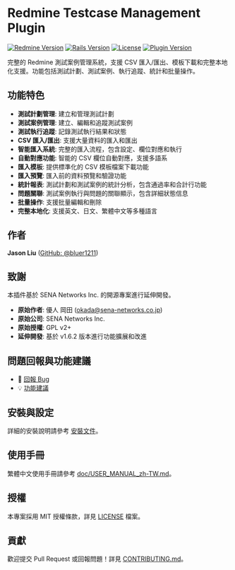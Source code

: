 # Redmine Testcase Management Plugin

[![Redmine Version](https://img.shields.io/badge/Redmine-6.0.6+-red.svg)](https://redmine.org)
[![Rails Version](https://img.shields.io/badge/Rails-7.2.2.1+-green.svg)](https://rubyonrails.org)
[![License](https://img.shields.io/badge/License-GPL%20v2%2B-blue.svg)](LICENSE)
[![Plugin Version](https://img.shields.io/badge/Version-1.6.7-orange.svg)](CHANGELOG.md)

完整的 Redmine 測試案例管理系統，支援 CSV 匯入/匯出、模板下載和完整本地化支援。功能包括測試計劃、測試案例、執行追蹤、統計和批量操作。

## 功能特色

- **測試計劃管理**: 建立和管理測試計劃
- **測試案例管理**: 建立、編輯和追蹤測試案例
- **測試執行追蹤**: 記錄測試執行結果和狀態
- **CSV 匯入/匯出**: 支援大量資料的匯入和匯出
- **智能匯入系統**: 完整的匯入流程，包含設定、欄位對應和執行
- **自動對應功能**: 智能的 CSV 欄位自動對應，支援多語系
- **匯入模板**: 提供標準化的 CSV 模板檔案下載功能
- **匯入預覽**: 匯入前的資料預覽和驗證功能
- **統計報表**: 測試計劃和測試案例的統計分析，包含通過率和合計行功能
- **問題關聯**: 測試案例執行與問題的關聯顯示，包含詳細狀態信息
- **批量操作**: 支援批量編輯和刪除
- **完整本地化**: 支援英文、日文、繁體中文等多種語言

## 作者

**Jason Liu** ([GitHub: @bluer1211](https://github.com/bluer1211))

## 致謝

本插件基於 SENA Networks Inc. 的開源專案進行延伸開發。

- **原始作者**: 優人 岡田 (okada@sena-networks.co.jp)
- **原始公司**: SENA Networks Inc.
- **原始授權**: GPL v2+
- **延伸開發**: 基於 v1.6.2 版本進行功能擴展和改進

## 問題回報與功能建議

- 🐛 [回報 Bug](https://github.com/bluer1211/redmine-testcase-management/issues/new?template=bug_report.md)
- 💡 [功能建議](https://github.com/bluer1211/redmine-testcase-management/issues/new?template=feature_request.md)

## 安裝與設定

詳細的安裝說明請參考 [安裝文件](doc/INSTALL.md)。

## 使用手冊

繁體中文使用手冊請參考 [doc/USER_MANUAL_zh-TW.md](doc/USER_MANUAL_zh-TW.md)。

## 授權

本專案採用 MIT 授權條款，詳見 [LICENSE](LICENSE) 檔案。

## 貢獻

歡迎提交 Pull Request 或回報問題！詳見 [CONTRIBUTING.md](CONTRIBUTING.md)。
